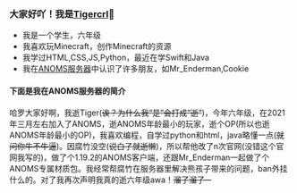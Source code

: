 ### 大家好吖！我是[Tigercrl](tigercrl.github.io)👋

- 我是一个学生，六年级
- 我喜欢玩Minecraft，创作Minecraft的资源
- 我学过HTML,CSS,JS,Python，最近在学Swift和Java
- 我在[ANOMS服务器](mc.anoms.top)中认识了许多朋友，如Mr_Enderman,Cookie
#### 下面是我在ANOMS服务器的简介
哈罗大家好啊，我逝Tiger(<del>诶？为什么我“是”会打成“逝”</del>)，今年六年级，在2021年三月左右加入了ANOMS，逝ANOMS年龄最小的玩家，逝个OP(所以也逝ANOMS年龄最小的OP)，我喜欢编程，自学过python和html，java略懂一点(<del>就问你牛不牛逼</del>)。因腐竹没空(<del>说白了就逝懒</del>)，所以帮他改了n次官网(没错这个官网我写的)，做了个1.19.2的ANOMS客户端，还跟Mr_Enderman一起做了个ANOMS专属材质包。我经常帮腐竹在服务器里解决熊孩子带来的问题，ban外挂什么的。对了我再次声明我真的逝六年级awa！<del>溜了溜了···</del>
